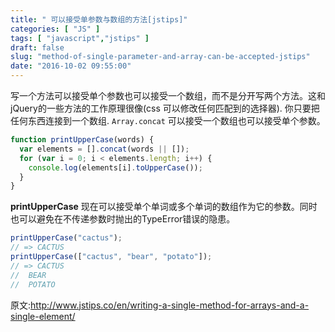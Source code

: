 ```yaml
---
title: " 可以接受单参数与数组的方法[jstips]"
categories: [ "JS" ]
tags: [ "javascript","jstips" ]
draft: false
slug: "method-of-single-parameter-and-array-can-be-accepted-jstips"
date: "2016-10-02 09:55:00"
---
```


写一个方法可以接受单个参数也可以接受一个数组，而不是分开写两个方法。这和jQuery的一些方法的工作原理很像(css 可以修改任何匹配到的选择器).
你只要把任何东西连接到一个数组. `Array.concat` 可以接受一个数组也可以接受单个参数。

```javascript
function printUpperCase(words) {
  var elements = [].concat(words || []);
  for (var i = 0; i < elements.length; i++) {
    console.log(elements[i].toUpperCase());
  }
}
```


<!--more-->


**printUpperCase** 现在可以接受单个单词或多个单词的数组作为它的参数。同时也可以避免在不传递参数时抛出的TypeError错误的隐患。

```javascript
printUpperCase("cactus");
// => CACTUS
printUpperCase(["cactus", "bear", "potato"]);
// => CACTUS
//  BEAR
//  POTATO
```

原文:http://www.jstips.co/en/writing-a-single-method-for-arrays-and-a-single-element/